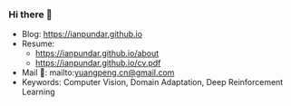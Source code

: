 ### Hi there 👋

- Blog: https://ianpundar.github.io
- Resume: 
  - https://ianpundar.github.io/about
  - https://ianpundar.github.io/cv.pdf
- Mail 📧: mailto:yuangpeng.cn@gmail.com
- Keywords: Computer Vision, Domain Adaptation, Deep Reinforcement Learning

<!--
**ianpundar/ianpundar** is a ✨ _special_ ✨ repository because its `README.md` (this file) appears on your GitHub profile.

Here are some ideas to get you started:

- 🔭 I’m currently working on ...
- 🌱 I’m currently learning ...
- 👯 I’m looking to collaborate on ...
- 🤔 I’m looking for help with ...
- 💬 Ask me about ...
- 📫 How to reach me: ...
- 😄 Pronouns: ...
- ⚡ Fun fact: ...
-->
